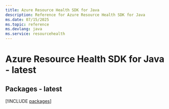 ```yaml
---
title: Azure Resource Health SDK for Java
description: Reference for Azure Resource Health SDK for Java
ms.date: 07/15/2025
ms.topic: reference
ms.devlang: java
ms.service: resourcehealth
---
```

# Azure Resource Health SDK for Java - latest
## Packages - latest
[!INCLUDE [packages](resource-health-index.md)]